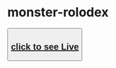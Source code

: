 # monster-rolodex
<button>
  <a target="_blank" href="https://tanvirkhan65.github.io/monster-rolodex/"><h2>click to see Live</h2></a>
</button>

